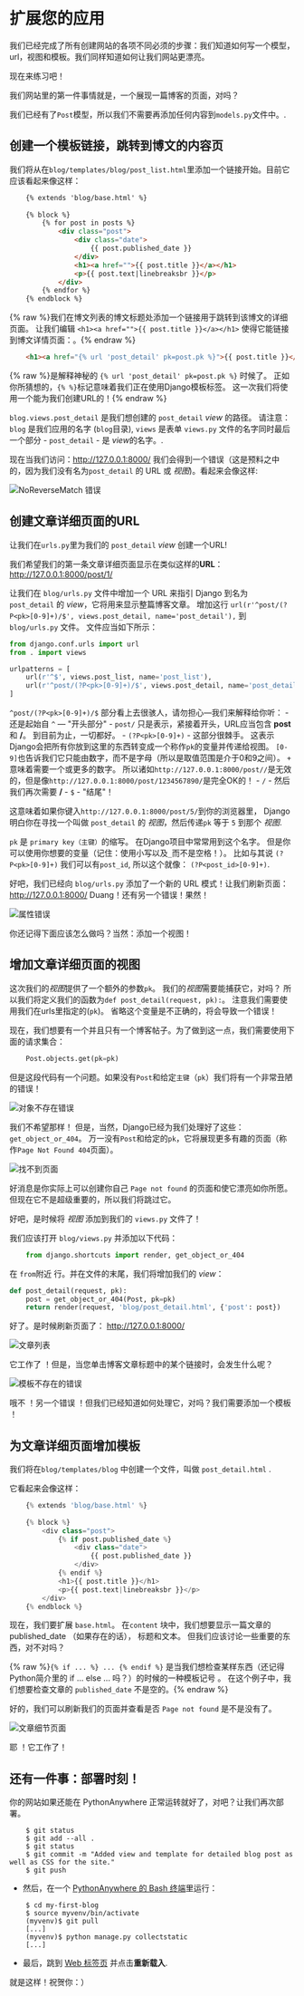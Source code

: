 # 扩展您的应用

我们已经完成了所有创建网站的各项不同必须的步骤：我们知道如何写一个模型，url，视图和模板。我们同样知道如何让我们网站更漂亮。

现在来练习吧！

我们网站里的第一件事情就是，一个展现一篇博客的页面，对吗？

我们已经有了`Post`模型，所以我们不需要再添加任何内容到`models.py`文件中。.

## 创建一个模板链接，跳转到博文的内容页

我们将从在`blog/templates/blog/post_list.html`里添加一个链接开始。目前它应该看起来像这样：

```html
    {% extends 'blog/base.html' %}
    
    {% block %}
        {% for post in posts %}
            <div class="post">
                <div class="date">
                    {{ post.published_date }}
                </div>
                <h1><a href="">{{ post.title }}</a></h1>
                <p>{{ post.text|linebreaksbr }}</p>
            </div>
        {% endfor %}
    {% endblock %}
```
    
    

{% raw %}我们在博文列表的博文标题处添加一个链接用于跳转到该博文的详细页面。 让我们编辑 `<h1><a href="">{{ post.title }}</a></h1>` 使得它能链接到博文详情页面：。{% endraw %}

```html
    <h1><a href="{% url 'post_detail' pk=post.pk %}">{{ post.title }}</a></h1>
```
    

{% raw %}是解释神秘的 `{% url 'post_detail' pk=post.pk %}` 时候了。 正如你所猜想的，`{% %}`标记意味着我们正在使用Django模板标签。 这一次我们将使用一个能为我们创建URL的！{% endraw %}

`blog.views.post_detail` 是我们想创建的 `post_detail` *view* 的路径。 请注意：`blog` 是我们应用的名字 (`blog`目录), `views` 是表单 `views.py` 文件的名字同时最后一个部分 - `post_detail` - 是 *view*的名字。.

现在当我们访问：http://127.0.0.1:8000/ 我们会得到一个错误（这是预料之中的，因为我们没有名为`post_detail` 的 URL 或 *视图*)。看起来会像这样:

![NoReverseMatch 错误][1]

 [1]: images/no_reverse_match2.png

## 创建文章详细页面的URL

让我们在`urls.py`里为我们的 `post_detail` *view* 创建一个URL!

我们希望我们的第一条文章详细页面显示在类似这样的**URL**： http://127.0.0.1:8000/post/1/

让我们在 `blog/urls.py` 文件中增加一个 URL 来指引 Django 到名为 `post_detail` 的 *view*，它将用来显示整篇博客文章。 增加这行 `url(r'^post/(?P<pk>[0-9]+)/$', views.post_detail, name='post_detail'),` 到 `blog/urls.py` 文件。 文件应当如下所示：

```python
from django.conf.urls import url
from . import views

urlpatterns = [
    url(r'^$', views.post_list, name='post_list'),
    url(r'^post/(?P<pk>[0-9]+)/$', views.post_detail, name='post_detail'),
]
```
    

`^post/(?P<pk>[0-9]+)/$` 部分看上去很骇人，请勿担心—我们来解释给你听： - 还是起始自 `^` — "开头部分" - `post/` 只是表示，紧接着开头，URL应当包含 **post** 和 **/**。 到目前为止，一切都好。 - `(?P<pk>[0-9]+)` - 这部分很棘手。 这表示Django会把所有你放到这里的东西转变成一个称作`pk`的变量并传递给视图。 `[0-9]`也告诉我们它只能由数字，而不是字母（所以是取值范围是介于0和9之间）。 `+` 意味着需要一个或更多的数字。 所以诸如`http://127.0.0.1:8000/post//`是无效的，但是像`http://127.0.0.1:8000/post/1234567890/`是完全OK的！ - `/` - 然后我们再次需要 **/** - `$` - "结尾"！

这意味着如果你键入`http://127.0.0.1:8000/post/5/`到你的浏览器里， Django 明白你在寻找一个叫做 `post_detail` 的 *视图*，然后传递`pk` 等于 `5` 到那个 *视图*.

`pk` 是 `primary key（主键）`的缩写。 在Django项目中常常用到这个名字。 但是你可以使用你想要的变量（记住：使用小写以及`_`而不是空格！）。 比如与其说 `(?P<pk>[0-9]+)` 我们可以有`post_id`, 所以这个就像： `(?P<post_id>[0-9]+)`.

好吧，我们已经向 `blog/urls.py` 添加了一个新的 URL 模式！让我们刷新页面： http://127.0.0.1:8000/ Duang！还有另一个错误！果然！

![属性错误][2]

 [2]: images/attribute_error2.png

你还记得下面应该怎么做吗？当然：添加一个视图！

## 增加文章详细页面的视图

这次我们的*视图*提供了一个额外的参数`pk`。 我们的*视图*需要能捕获它，对吗？ 所以我们将定义我们的函数为`def post_detail(request, pk):`。 注意我们需要使用我们在urls里指定的(`pk`)。 省略这个变量是不正确的，将会导致一个错误！

现在，我们想要有一个并且只有一个博客帖子。为了做到这一点，我们需要使用下面的请求集合：

```python
    Post.objects.get(pk=pk)
```
    

但是这段代码有一个问题。如果没有`Post`和给定`主键`（`pk`）我们将有一个非常丑陋的错误！

![对象不存在错误][3]

 [3]: images/does_not_exist2.png

我们不希望那样！ 但是，当然，Django已经为我们处理好了这些：`get_object_or_404`。 万一没有`Post`和给定的`pk`，它将展现更多有趣的页面（称作`Page Not Found 404`页面）。

![找不到页面][4]

 [4]: images/404_2.png

好消息是你实际上可以创建你自己 `Page not found` 的页面和使它漂亮如你所愿。但现在它不是超级重要的，所以我们将跳过它。

好吧，是时候将 *视图* 添加到我们的 `views.py` 文件了！

我们应该打开 `blog/views.py` 并添加以下代码：

```python
    from django.shortcuts import render, get_object_or_404
```
    

在 `from`附近 行。并在文件的末尾，我们将增加我们的 *view*：

```python
def post_detail(request, pk):
    post = get_object_or_404(Post, pk=pk)
    return render(request, 'blog/post_detail.html', {'post': post})
```
    

好了。是时候刷新页面了： http://127.0.0.1:8000/

![文章列表][5]

 [5]: images/post_list2.png

它工作了 ！但是，当您单击博客文章标题中的某个链接时，会发生什么呢？

![模板不存在的错误][6]

 [6]: images/template_does_not_exist2.png

哦不 ！另一个错误 ！但我们已经知道如何处理它，对吗？我们需要添加一个模板 ！

## 为文章详细页面增加模板

我们将在`blog/templates/blog` 中创建一个文件，叫做 `post_detail.html` .

它看起来会像这样：

```python
    {% extends 'blog/base.html' %}
    
    {% block %}
        <div class="post">
            {% if post.published_date %}
                <div class="date">
                    {{ post.published_date }}
                </div>
            {% endif %}
            <h1>{{ post.title }}</h1>
            <p>{{ post.text|linebreaksbr }}</p>
        </div>
    {% endblock %}
```
    

现在，我们要扩展 `base.html`。 在`content` 块中，我们想要显示一篇文章的published_date （如果存在的话）， 标题和文本。 但我们应该讨论一些重要的东西，对不对吗？

{% raw %}`{% if ... %} ... {% endif %}` 是当我们想检查某样东西（还记得Python简介里的 if ... else ... 吗？）的时候的一种模板记号 。 在这个例子中，我们想要检查文章的 `published_date` 不是空的。{% endraw %}

好的，我们可以刷新我们的页面并查看是否 `Page not found` 是不是没有了。

![文章细节页面][7]

 [7]: images/post_detail2.png

耶 ！它工作了！

## 还有一件事：部署时刻！

你的网站如果还能在 PythonAnywhere 正常运转就好了，对吧？让我们再次部署。

```
    $ git status
    $ git add --all .
    $ git status
    $ git commit -m "Added view and template for detailed blog post as well as CSS for the site."
    $ git push
```
    

*   然后，在一个 [PythonAnywhere 的 Bash 终端][8]里运行：

 [8]: https://www.pythonanywhere.com/consoles/

```
    $ cd my-first-blog
    $ source myvenv/bin/activate
    (myvenv)$ git pull
    [...]
    (myvenv)$ python manage.py collectstatic
    [...]
```
    

*   最后，跳到 [Web 标签页][9] 并点击**重新载入**.

 [9]: https://www.pythonanywhere.com/web_app_setup/

就是这样！祝贺你：）
